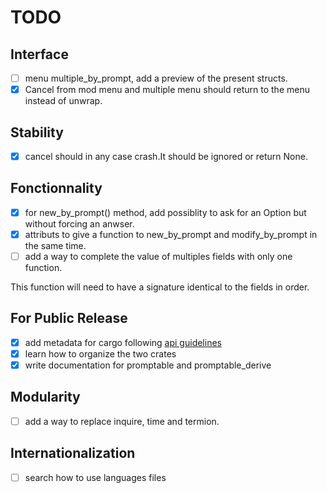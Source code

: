 # TODO

## Interface

- [ ] menu multiple_by_prompt, add a preview of the present structs.
- [x] Cancel from mod menu and multiple menu should return to the menu instead of unwrap.

## Stability

- [x] cancel should in any case crash.It should be ignored or return None.

## Fonctionnality

- [x] for new_by_prompt() method, add possiblity to ask for an Option<T> but without forcing an anwser.
- [x] attributs to give a function to new_by_prompt and modify_by_prompt in the same time.
- [ ] add a way to complete the value of multiples fields with only one function.

This function will need to have a signature identical to the fields in order.

## For Public Release

- [x] add metadata for cargo following [api guidelines](https://rust-lang.github.io/api-guidelines/documentation.html#cargotoml-includes-all-common-metadata-c-metadata)
- [x] learn how to organize the two crates
- [x] write documentation for promptable and promptable_derive

## Modularity

- [ ] add a way to replace inquire, time and termion.

## Internationalization

- [ ] search how to use languages files